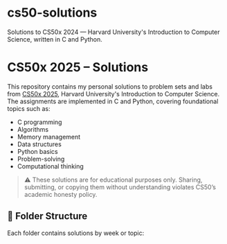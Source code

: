 # cs50-solutions
Solutions to CS50x 2024 — Harvard University's Introduction to Computer Science, written in C and Python.

# CS50x 2025 – Solutions

This repository contains my personal solutions to problem sets and labs from [CS50x 2025](https://cs50.harvard.edu/x/), Harvard University's Introduction to Computer Science. The assignments are implemented in C and Python, covering foundational topics such as:

- C programming
- Algorithms
- Memory management
- Data structures
- Python basics
- Problem-solving
- Computational thinking

> ⚠️ These solutions are for educational purposes only. Sharing, submitting, or copying them without understanding violates CS50’s academic honesty policy.

## 📁 Folder Structure
Each folder contains solutions by week or topic:
